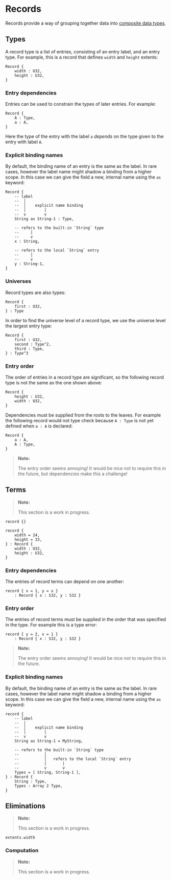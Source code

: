 # Records

Records provide a way of grouping together data into [composite data types][composite-data-types-wikipedia].

[composite-data-types-wikipedia]: https://en.wikipedia.org/wiki/Composite_data_type

## Types

A record type is a list of entries, consisting of an entry label, and an entry type.
For example, this is a record that defines `width` and `height` extents:

```pikelet
Record {
    width : U32,
    height : U32,
}
```

### Entry dependencies

Entries can be used to constrain the types of later entries.
For example:

```pikelet
Record {
    A : Type,
    a : A,
}
```

Here the type of the entry with the label `a` _depends_ on the type given to
the entry with label `A`.

### Explicit binding names

By default, the binding name of an entry is the same as the label.
In rare cases, however the label name might shadow a binding from a higher scope.
In this case we can give the field a new, internal name using the `as` keyword:

```pikelet
Record {
    -- label
    --  │
    --  │    explicit name binding
    --  │        │
    --  v        v
    String as String-1 : Type,

    -- refers to the built-in `String` type
    --     │
    --     v
    x : String,

    -- refers to the local `String` entry
    --     │
    --     v
    y : String-1,
}
```

### Universes

Record types are also types:

```pikelet
Record {
    first : U32,
} : Type
```

In order to find the universe level of a record type,
we use the universe level the largest entry type:

```pikelet
Record {
    first : U32,
    second : Type^2,
    third : Type,
} : Type^3
```

### Entry order

The order of entries in a record type are significant,
so the following record type is not the same as the one shown above:

```pikelet
Record {
    height : U32,
    width : U32,
}
```

Dependencies must be supplied from the roots to the leaves.
For example the following record would not type check because `A : Type` is not yet defined when `a : A` is declared:

```pikelet
Record {
    a : A,
    A : Type,
}
```

> **Note:**
>
> The entry order seems annoying!
> It would be nice not to require this in the future, but dependencies make this a challenge!

## Terms

> **Note:**
>
> This section is a work in progress.

```pikelet
record {}
```

```pikelet
record {
    width = 24,
    height = 33,
} : Record {
    width : U32,
    height : U32,
}
```

### Entry dependencies

The entries of record terms can depend on one another:

```pikelet
record { x = 1, y = x }
    : Record { x : S32, y : S32 }
```

### Entry order

The entries of record terms must be supplied in the order that was specified in the type.
For example this is a type error:

```pikelet
record { y = 2, x = 1 }
    : Record { x : S32, y : S32 }
```

> **Note:**
>
> The entry order seems annoying!
> It would be nice not to require this in the future.

### Explicit binding names

By default, the binding name of an entry is the same as the label.
In rare cases, however the label name might shadow a binding from a higher scope.
In this case we can give the field a new, internal name using the `as` keyword:

```pikelet
record {
    -- label
    --  │
    --  │    explicit name binding
    --  │        │
    --  v        v
    String as String-1 = MyString,

    -- refers to the built-in `String` type
    --           │
    --           │   refers to the local `String` entry
    --           |       |
    --           v       v
    Types = [ String, String-1 ],
} : Record {
    String : Type,
    Types : Array 2 Type,
}
```

## Eliminations

> **Note:**
>
> This section is a work in progress.

```pikelet
extents.width
```

### Computation

> **Note:**
>
> This section is a work in progress.
